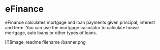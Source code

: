 # eFinance

eFinance calculates mortgage and loan payments given principal, interest and term. You can use the mortgage calculator to calculate house mortgage, auto loans or other types of loans. 

![](image_readme filename /banner.png

